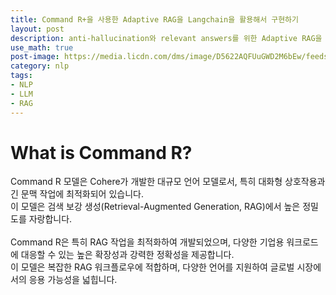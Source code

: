 ```yaml
---
title: Command R+을 사용한 Adaptive RAG을 Langchain을 활용해서 구현하기
layout: post
description: anti-hallucination와 relevant answers를 위한 Adaptive RAG을 구현하기 위해 Command R+을 사용하고, Langchain을 활용하여 구현하는 방법을 소개합니다.
use_math: true
post-image: https://media.licdn.com/dms/image/D5622AQFUuGWD2M6bEw/feedshare-shrink_2048_1536/0/1712254525802?e=1717027200&v=beta&t=o3w2wg2A_F45hW0fxlIDh6qivP1kypijipsCAXRmur4
category: nlp
tags:
- NLP
- LLM
- RAG
---
```

# What is Command R?
Command R 모델은 Cohere가 개발한 대규모 언어 모델로서, 특히 대화형 상호작용과 긴 문맥 작업에 최적화되어 있습니다.<br> 
이 모델은 검색 보강 생성(Retrieval-Augmented Generation, RAG)에서 높은 정밀도를 자랑합니다​​.<br> 
<br> 
Command R은 특히 RAG 작업을 최적화하여 개발되었으며, 다양한 기업용 워크로드에 대응할 수 있는 높은 확장성과 강력한 정확성을 제공합니다.<br> 
이 모델은 복잡한 RAG 워크플로우에 적합하며, 다양한 언어를 지원하여 글로벌 시장에서의 응용 가능성을 넓힙니다.<br> 
<br>

